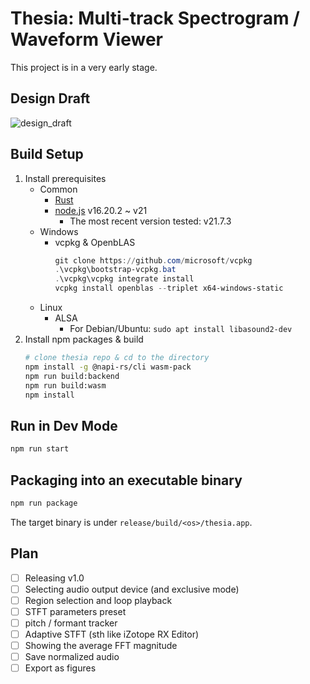 # Thesia: Multi-track Spectrogram / Waveform Viewer

This project is in a very early stage.

## Design Draft

![design_draft](https://github.com/Sytronik/thesia/assets/61383377/938e0425-999f-408c-ae16-82ddf207bc63)

## Build Setup

1. Install prerequisites
   - Common
     - [Rust](https://www.rust-lang.org/tools/install)
     - [node.js](https://nodejs.org/en/download/current) v16.20.2 ~ v21
       - The most recent version tested: v21.7.3
   - Windows
     - vcpkg & OpenbLAS
       ```powershell
       git clone https://github.com/microsoft/vcpkg
       .\vcpkg\bootstrap-vcpkg.bat
       .\vcpkg\vcpkg integrate install
       vcpkg install openblas --triplet x64-windows-static
       ```
   - Linux
     - ALSA
       - For Debian/Ubuntu: `sudo apt install libasound2-dev`
2. Install npm packages & build
   ```bash
   # clone thesia repo & cd to the directory
   npm install -g @napi-rs/cli wasm-pack
   npm run build:backend
   npm run build:wasm
   npm install
   ```

## Run in Dev Mode

```bash
npm run start
```

## Packaging into an executable binary

```bash
npm run package
```

The target binary is under `release/build/<os>/thesia.app`.

## Plan

- [ ] Releasing v1.0
- [ ] Selecting audio output device (and exclusive mode)
- [ ] Region selection and loop playback 
- [ ] STFT parameters preset
- [ ] pitch / formant tracker
- [ ] Adaptive STFT (sth like iZotope RX Editor)
- [ ] Showing the average FFT magnitude
- [ ] Save normalized audio
- [ ] Export as figures
